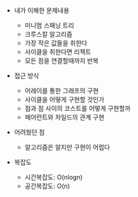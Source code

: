 - 내가 이해한 문제내용
	- 미니멈 스패닝 트리
	- 크루스칼 알고리즘
	- 가장 작은 값들을 취한다
	- 사이클을 취한다면 리젝트
	- 모든 점을 연결할때까지 반복


- 접근 방식
	- 어레이를 통한 그래프의 구현
	- 사이클을 어떻게 구현할 것인가
	- 점과 점 사이의 코스트를 어떻게 구현할까
	- 페어런트와 차일드의 관계 구현


- 어려웠던 점
	- 알고리즘은 알지만 구현이 어럽다

- 복잡도
	-  시간복잡도: O(nlogn)
	-  공간복잡도: O(n)